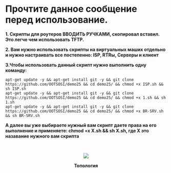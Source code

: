 # Прочтите данное сообщение перед использование.

**1. Скрипты для роутеров ВВОДИТЬ РУЧКАМИ, скопировал вставил. Это легче чем использовать TFTP.**

**2. Вам нужно использовать скрипты на виртуальных маших отдельно и  нужно настраивать все постепенно: ISP, RTRы, Серверы и клиент**

**3.Чтобы использовать данный скрипт нужно выполнить одну команду:**

```apt-get update -y && apt-get install git -y && git clone https://github.com/OOTSOSI/demo25 && cd demo25/ && chmod +x ISP.sh && sh ISP.sh```
<br/>
```apt-get update -y && apt-get install git -y && git clone https://github.com/OOTSOSI/demo25 && cd demo25/ && chmod +x 1.sh && sh 1.sh```
<br/>
```apt-get update -y && apt-get install git -y && git clone https://github.com/OOTSOSI/demo25 && cd demo25/ && chmod +x BR-SRV.sh && sh BR-SRV.sh```
<br/>

**А далее вы уже выбираете нужный вам скрипт даете права на его выполнение и применяете: chmod +x X.sh && sh X.sh, где Х это назавание нужного вам скрипта**
<br/>

<br/>
<p align="center">
  <img src="scheme.jpg"
<p\>
<p align="center"><strong>Топология</strong></p>
<br/>

<br/>
